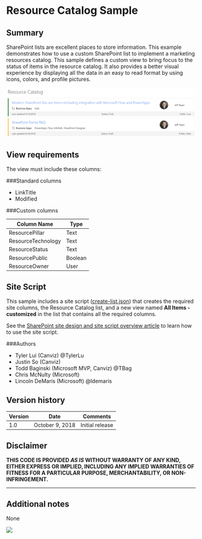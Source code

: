# Resource Catalog Sample

## Summary

SharePoint lists are excellent places to store information.  This example demonstrates how to use a custom SharePoint list to implement a marketing resources catalog.  This sample defines a custom view to bring focus to the status of items in the resource catalog.  It also provides a better visual experience by displaying all the data in an easy to read format by using icons, colors, and profile pictures.

![Resource Catalog Sample](images/resource-catalog.jpg)

## View requirements

The view must include these columns:

###Standard columns

- LinkTitle
- Modified

###Custom columns

Column Name|Type
-----------|----
ResourcePillar | Text
ResourceTechnology | Text
ResourceStatus | Text
ResourcePublic | Boolean
ResourceOwner | User

## Site Script

This sample includes a site script ([create-list.json](create-list.json)) that creates the required site columns, the Resource Catalog list, and a new view named **All Items - customized** in the list that contains all the required columns.

See the [SharePoint site design and site script overview article](https://docs.microsoft.com/en-us/sharepoint/dev/declarative-customization/site-design-overview) to learn how to use the site script.

###Authors

- Tyler Lui (Canviz) @TylerLu
- Justin So (Canviz)
- Todd Baginski (Microsoft MVP, Canviz) @TBag
- Chris McNulty (Microsoft)
- Lincoln DeMaris (Microsoft) @ldemaris

## Version history

Version|Date|Comments
-------|----|--------
1.0|October 9, 2018|Initial release

## Disclaimer

**THIS CODE IS PROVIDED *AS IS* WITHOUT WARRANTY OF ANY KIND, EITHER EXPRESS OR IMPLIED, INCLUDING ANY IMPLIED WARRANTIES OF FITNESS FOR A PARTICULAR PURPOSE, MERCHANTABILITY, OR NON-INFRINGEMENT.**

---

## Additional notes
None

<img src="https://telemetry.sharepointpnp.com/sp-dev-list-formatting/view-samples/resource-catalog" />